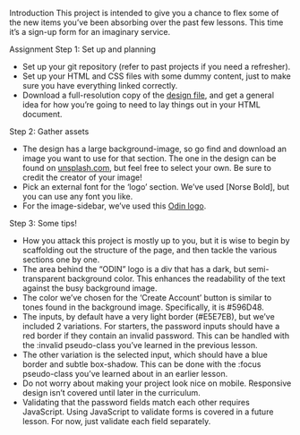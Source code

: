 Introduction
This project is intended to give you a chance to flex some of the new items you’ve been absorbing over the past few lessons. This time it’s a sign-up form for an imaginary service.

Assignment
Step 1: Set up and planning

- Set up your git repository (refer to past projects if you need a refresher).
- Set up your HTML and CSS files with some dummy content, just to make sure you have everything linked correctly.
- Download a full-resolution copy of the [design file](https://cdn.statically.io/gh/TheOdinProject/curriculum/5f37d43908ef92499e95a9b90fc3cc291a95014c/html_css/project-sign-up-form/sign-up-form.png), and get a general idea for how you’re going to need to lay things out in your HTML document.

Step 2: Gather assets

- The design has a large background-image, so go find and download an image you want to use for that section. The one in the design can be found on [unsplash.com](https://unsplash.com/photos/green-leaf-plant-in-close-up-photography-25xggax4bSA), but feel free to select your own. Be sure to credit the creator of your image!
- Pick an external font for the ‘logo’ section. We’ve used [Norse Bold], but you can use any font you like.
- For the image-sidebar, we’ve used this [Odin logo](https://cdn.statically.io/gh/TheOdinProject/curriculum/5f37d43908ef92499e95a9b90fc3cc291a95014c/html_css/project-sign-up-form/odin-lined.png).

Step 3: Some tips!

- How you attack this project is mostly up to you, but it is wise to begin by scaffolding out the structure of the page, and then tackle the various sections one by one.
- The area behind the “ODIN” logo is a div that has a dark, but semi-transparent background color. This enhances the readability of the text against the busy background image.
- The color we’ve chosen for the ‘Create Account’ button is similar to tones found in the background image. Specifically, it is #596D48.
- The inputs, by default have a very light border (#E5E7EB), but we’ve included 2 variations. For starters, the password inputs should have a red border if they contain an invalid password. This can be handled with the :invalid pseudo-class you’ve learned in the previous lesson.
- The other variation is the selected input, which should have a blue border and subtle box-shadow. This can be done with the :focus pseudo-class you’ve learned about in an earlier lesson.
- Do not worry about making your project look nice on mobile. Responsive design isn’t covered until later in the curriculum.
- Validating that the password fields match each other requires JavaScript. Using JavaScript to validate forms is covered in a future lesson. For now, just validate each field separately.

